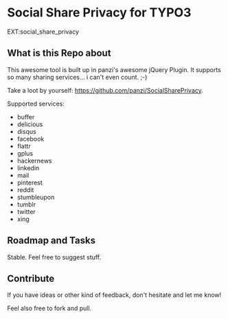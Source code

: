 # Social Share Privacy for TYPO3

EXT:social_share_privacy


## What is this Repo about

This awesome tool is built up in panzi's awesome jQuery Plugin. It supports so many sharing services... i can't even count. ;-)

Take a loot by yourself: https://github.com/panzi/SocialSharePrivacy.

Supported services:

* buffer
* delicious
* disqus
* facebook
* flattr
* gplus
* hackernews
* linkedin
* mail
* pinterest
* reddit
* stumbleupon
* tumblr
* twitter
* xing



## Roadmap and Tasks

Stable. Feel free to suggest stuff.


## Contribute

If you have ideas or other kind of feedback, don't hesitate and let me know!

Feel also free to fork and pull.